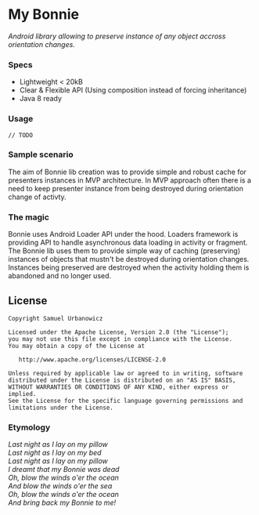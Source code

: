 # My Bonnie
_Android library allowing to preserve instance of any object accross orientation changes._

### Specs
* Lightweight < 20kB
* Clear & Flexible API (Using composition instead of forcing inheritance)
* Java 8 ready

### Usage
`// TODO`

### Sample scenario
The aim of Bonnie lib creation was to provide simple and robust cache for presenters instances in MVP architecture. In MVP approach often there is a need to keep presenter instance from being destroyed during orientation change of activty. 

### The magic
Bonnie uses Android Loader API under the hood. Loaders framework is providing API to handle asynchronous data loading in activity or fragment. The Bonnie lib uses them to provide simple way of caching (preserving) instances of objects that mustn't be destroyed during orientation changes. Instances being preserved are destroyed when the activity holding them is  abandoned and no longer used. 

## License
    Copyright Samuel Urbanowicz   
    
    Licensed under the Apache License, Version 2.0 (the "License");
    you may not use this file except in compliance with the License.
    You may obtain a copy of the License at
    
       http://www.apache.org/licenses/LICENSE-2.0
    
    Unless required by applicable law or agreed to in writing, software
    distributed under the License is distributed on an "AS IS" BASIS,
    WITHOUT WARRANTIES OR CONDITIONS OF ANY KIND, either express or implied.
    See the License for the specific language governing permissions and
    limitations under the License.

### Etymology
  _Last night as I lay on my pillow_<br>
  _Last night as I lay on my bed_<br>
  _Last night as I lay on my pillow_<br>
  _I dreamt that my Bonnie was dead_<br>
  _Oh, blow the winds o'er the ocean_<br>
  _And blow the winds o'er the sea_<br>
  _Oh, blow the winds o'er the ocean_<br>
  _And bring back my Bonnie to me!_<br>

